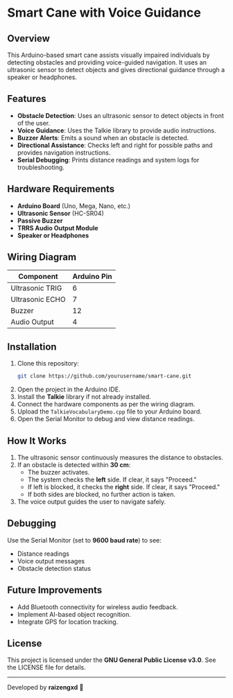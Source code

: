 # Smart Cane with Voice Guidance

## Overview
This Arduino-based smart cane assists visually impaired individuals by detecting obstacles and providing voice-guided navigation. It uses an ultrasonic sensor to detect objects and gives directional guidance through a speaker or headphones.

## Features
- **Obstacle Detection**: Uses an ultrasonic sensor to detect objects in front of the user.
- **Voice Guidance**: Uses the Talkie library to provide audio instructions.
- **Buzzer Alerts**: Emits a sound when an obstacle is detected.
- **Directional Assistance**: Checks left and right for possible paths and provides navigation instructions.
- **Serial Debugging**: Prints distance readings and system logs for troubleshooting.

## Hardware Requirements
- **Arduino Board** (Uno, Mega, Nano, etc.)
- **Ultrasonic Sensor** (HC-SR04)
- **Passive Buzzer**
- **TRRS Audio Output Module**
- **Speaker or Headphones**

## Wiring Diagram
| Component        | Arduino Pin |
|-----------------|-------------|
| Ultrasonic TRIG | 6           |
| Ultrasonic ECHO | 7           |
| Buzzer         | 12          |
| Audio Output   | 4           |

## Installation
1. Clone this repository:
   ```sh
   git clone https://github.com/yourusername/smart-cane.git
   ```
2. Open the project in the Arduino IDE.
3. Install the **Talkie** library if not already installed.
4. Connect the hardware components as per the wiring diagram.
5. Upload the `TalkieVocabularyDemo.cpp` file to your Arduino board.
6. Open the Serial Monitor to debug and view distance readings.

## How It Works
1. The ultrasonic sensor continuously measures the distance to obstacles.
2. If an obstacle is detected within **30 cm**:
   - The buzzer activates.
   - The system checks the **left** side. If clear, it says "Proceed."
   - If left is blocked, it checks the **right** side. If clear, it says "Proceed."
   - If both sides are blocked, no further action is taken.
3. The voice output guides the user to navigate safely.

## Debugging
Use the Serial Monitor (set to **9600 baud rate**) to see:
- Distance readings
- Voice output messages
- Obstacle detection status

## Future Improvements
- Add Bluetooth connectivity for wireless audio feedback.
- Implement AI-based object recognition.
- Integrate GPS for location tracking.

## License
This project is licensed under the **GNU General Public License v3.0**. See the LICENSE file for details.

---
Developed by **raizengxd** 🚀

